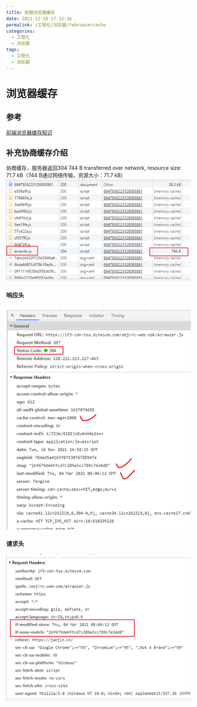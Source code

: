```yaml
---
title: 前端浏览器缓存
date: 2021-12-26 17:12:16
permalink: /工程化/浏览器/febrowsercache
categories:
  - 工程化
  - 浏览器
tags:
  - 工程化
  - 浏览器
---
```

# 浏览器缓存

## 参考
[前端浏览器缓存知识](https://juejin.cn/post/6947936223126093861)

## 补充协商缓存介绍
协商缓存，服务器返回304
744 B transferred over network, resource size: 71.7 kB（744 B通过网络传输，资源大小：71.7 kB）
![image.png](images/cache01.png)
### 响应头
![image.png](images/cache02.png)
### 请求头
![image.png](images/cache03.png)



